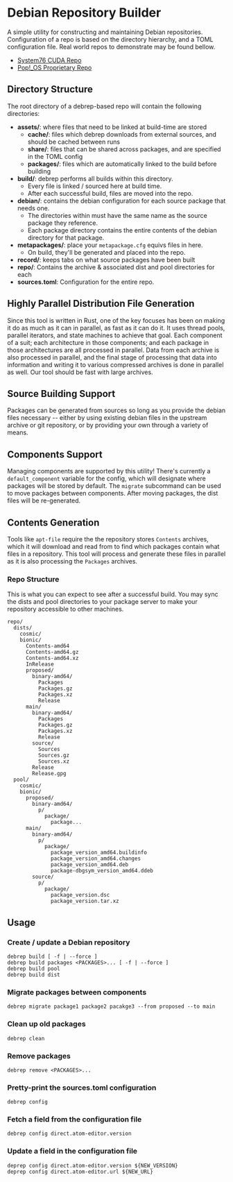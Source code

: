 # Debian Repository Builder

A simple utility for constructing and maintaining Debian repositories. Configuration of a repo is
based on the directory hierarchy, and a TOML configuration file. Real world repos to demonstrate
may be found bellow.

- [System76 CUDA Repo](https://github.com/system76/cuda)
- [Pop!\_OS Proprietary Repo](https://github.com/pop-os/repo-proprietary)


## Directory Structure

The root directory of a debrep-based repo will contain the following directories:

- **assets/**: where files that need to be linked at build-time are stored
  - **cache/**: files which debrep downloads from external sources, and should be cached between runs
  - **share/**: files that can be shared across packages, and are specified in the TOML config
  - **packages/**: files which are automatically linked to the build before building
- **build/**: debrep performs all builds within this directory.
  - Every file is linked / sourced here at build time.
  - After each successful build, files are moved into the repo.
- **debian/**: contains the debian configuration for each source package that needs one.
  - The directories within must have the same name as the source package they reference.
  - Each package directory contains the entire contents of the debian directory for that package.
- **metapackages/**: place your `metapackage.cfg` equivs files in here.
  - On build, they'll be generated and placed into the repo.
- **record/**: keeps tabs on what source packages have been built
- **repo/**: Contains the archive & associated dist and pool directories for each
- **sources.toml**: Configuration for the entire repo.

## Highly Parallel Distribution File Generation

Since this tool is written in Rust, one of the key focuses has been on making it do as much as it can in parallel,
as fast as it can do it. It uses thread pools, parallel iterators, and state machines to achieve that goal. Each
component of a suit; each architecture in those components; and each package in those architectures are all
processed in parallel. Data from each archive is also processed in parallel, and the final stage of processing
that data into information and writing it to various compressed archives is done in parallel as well. Our tool
should be fast with large archives.

## Source Building Support

Packages can be generated from sources so long as you provide the debian files necessary -- either by using existing
debian files in the upstream archive or git repository, or by providing your own through a variety of means.

## Components Support

Managing components are supported by this utility! There's currently a `default_component` variable for the config,
which will designate where packages will be stored by default. The `migrate` subcommand can be used to move packages
between components. After moving packages, the dist files will be re-generated.

## Contents Generation

Tools like `apt-file` require the the repository stores `Contents` archives, which it will download and read from
to find which packages contain what files in a repository. This tool will process and generate these files in parallel
as it is also processing the `Packages` archives.

### Repo Structure

This is what you can expect to see after a successful build. You may sync the dists and pool
directories to your package server to make your repository accessible to other machines.

```
repo/
  dists/
    cosmic/
    bionic/
      Contents-amd64
      Contents-amd64.gz
      Contents-amd64.xz
      InRelease
      proposed/
        binary-amd64/
          Packages
          Packages.gz
          Packages.xz
          Release
      main/
        binary-amd64/
          Packages
          Packages.gz
          Packages.xz
          Release
        source/
          Sources
          Sources.gz
          Sources.xz
        Release
        Release.gpg
  pool/
    cosmic/
    bionic/
      proposed/
        binary-amd64/
          p/
            package/
              package...
      main/
        binary-amd64/
          p/
            package/
              package_version_amd64.buildinfo
              package_version_amd64.changes
              package_version_amd64.deb
              package-dbgsym_version_amd64.ddeb
        source/
          p/
            package/
              package_version.dsc
              package_version.tar.xz
```

## Usage

### Create / update a Debian repository
```
debrep build [ -f | --force ]
debrep build packages <PACKAGES>... [ -f | --force ]
debrep build pool
debrep build dist
```

### Migrate packages between components
```
debrep migrate package1 package2 pacakge3 --from proposed --to main
```

### Clean up old packages
```
debrep clean
```

### Remove packages
```
debrep remove <PACKAGES>...
```

### Pretty-print the sources.toml configuration
```
debrep config
```

### Fetch a field from the configuration file
```
debrep config direct.atom-editor.version
```

### Update a field in the configuration file
```
deprep config direct.atom-editor.version ${NEW_VERSION}
deprep config direct.atom-editor.url ${NEW_URL}
```
